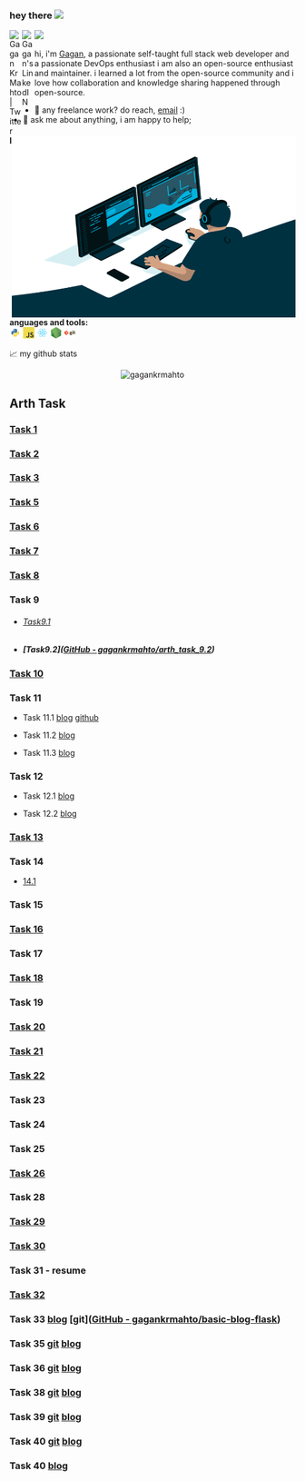 ### hey there <img src="https://media.giphy.com/media/hvRJCLFzcasrR4ia7z/giphy.gif" width="25px">

<a href="https://twitter.com/gagankrmahto">
  <img align="left" alt="Gagan Kr Mahto | Twitter" width="22px" src="https://raw.githubusercontent.com/peterthehan/peterthehan/master/assets/twitter.svg" />
</a>
<a href="https://www.linkedin.com/in/gagankrmahto/">
  <img align="left" alt="Gagan's LinkedIN" width="22px" src="https://raw.githubusercontent.com/peterthehan/peterthehan/master/assets/linkedin.svg" />
</a>

![](https://visitor-badge.glitch.me/badge?page_id=gagankramtho.gagankrmatho)
<br />

hi, i'm [Gagan](https://gagankrmahto.me/), a passionate self-taught full stack web developer and a passionate DevOps enthusiast 
i am also an open-source enthusiast and maintainer. i learned a lot from the open-source community and i love how collaboration and knowledge sharing happened through open-source.

<img align="right" alt="GIF" src="https://github.com/gagankrmahto/gagankrmahto/blob/main/code.gif?raw=true" width="500" height="320" />

- 💼 any freelance work? do reach, [email](mailto:gagan0966@gmail.com) :)
- 💬 ask me about anything, i am happy to help;

**languages and tools:**  
<code><img height="20" src="https://raw.githubusercontent.com/github/explore/80688e429a7d4ef2fca1e82350fe8e3517d3494d/topics/python/python.png"></code>
<code><img height="20" src="https://raw.githubusercontent.com/github/explore/80688e429a7d4ef2fca1e82350fe8e3517d3494d/topics/javascript/javascript.png"></code>
<code><img height="20" src="https://raw.githubusercontent.com/github/explore/80688e429a7d4ef2fca1e82350fe8e3517d3494d/topics/react/react.png"></code>
<code><img height="20" src="https://raw.githubusercontent.com/github/explore/80688e429a7d4ef2fca1e82350fe8e3517d3494d/topics/nodejs/nodejs.png"></code>
<code><img height="20" src="https://raw.githubusercontent.com/github/explore/80688e429a7d4ef2fca1e82350fe8e3517d3494d/topics/git/git.png"></code>

📈 my github stats

<p align="center"> <img src="https://github-readme-stats.vercel.app/api?username=gagankrmahto&show_icons=true&theme=gotham" alt="gagankrmahto" />

## Arth Task

### [Task 1](https://gagankrmahto.medium.com/big-data-fuel-or-challenge-a11eeae5af7d)

### [Task 2](https://medium.com/@gagankrmahto/amazon-on-aws-8050f1b66fd2)

### [Task 3](https://gagankrmahto.medium.com/creating-key-pair-security-group-ec2-instance-and-ebs-and-mount-it-a82ebe478173)

### [Task 5](https://gagankrmahto.medium.com/how-companies-are-getting-benefits-from-ai-859f7f23bd3c)

### [Task 6](https://www.linkedin.com/feed/update/urn:li:ugcPost:6726793002947284993/)

### [Task 7](https://www.linkedin.com/posts/sourav-dinda-8025491b7_arth-linuxworld-vimaldaga-activity-6729370950208405504-rZv5)

### [Task 8](https://github.com/gagankrmahto/PROGRAM_MENU)

### Task 9

- ###### [Task9.1](https://github.com/gagankrmahto/MENU_PROGRAM_WEBUI_USING_FLASK)

- ##### [Task9.2]([GitHub - gagankrmahto/arth_task_9.2](https://github.com/gagankrmahto/arth_task_9.2))

### [Task 10](https://www.linkedin.com/pulse/configuring-docker-via-ansible-gagan-kumar-mahto)

### Task 11

- Task 11.1 [blog](https://gagankrmahto.medium.com/configuring-hadoop-using-ansible-44aa63eeaf5b) [github](https://github.com/gagankrmahto/arth_task_11.1)

- Task 11.2 [blog](https://gagankrmahto.medium.com/nasa-solving-its-challenges-with-ansible-2c87e88e0b9a)

- Task 11.3 [blog](https://gagankrmahto.medium.com/using-handlers-to-skip-a-play-in-ansible-d64be01e21aa)

### Task 12

- Task 12.1 [blog](https://gagankrmahto.medium.com/configuring-hadoop-using-ansible-44aa63eeaf5b) 

- Task 12.2 [blog](https://www.linkedin.com/pulse/configuring-haproxy-top-aws-gagan-kumar-mahto)

### [Task  13](https://www.linkedin.com/pulse/network-architecture-ping-google-facebook-gagan-kumar-mahto)

### Task  14

- [14.1 ](https://www.linkedin.com/posts/gagankrmahto_vimaldaga-righteducation-educationredefine-activity-6747442505211547648-UNKw)

### Task 15

### [Task 16](https://gagankrmahto.medium.com/why-spotify-using-kubernetes-instead-of-already-having-its-own-orchestration-tool-e28caf73978a)

### Task 17

### [Task 18](https://www.linkedin.com/posts/gagankrmahto_vimaldaga-righteducation-educationredefine-activity-6753858730971992064-ssvx)

### Task 19

### [Task 20](https://gagankrmahto.medium.com/industry-use-case-of-neural-networks-f55d0491ac10)

### [Task 21](https://www.linkedin.com/pulse/industrial-use-cases-aks-gagan-kumar-mahto)

### [Task 22](https://gagankrmahto.medium.com/aws-sqs-case-study-movinary-4260529d48ad)

### Task 23

### Task 24

### Task 25

### [Task 26](https://www.linkedin.com/posts/gagankrmahto_vimaldaga-righteducation-educationredefine-activity-6804076344549396480-trPR)

### Task 28

### [ Task 29](https://gagankrmahto.medium.com/jenkins-industry-usecase-a7f847af061a)

### [Task 30](https://gagankrmahto.medium.com/industry-use-cases-of-openshift-b4ed292b551d)

### Task 31 - resume

### [Task 32](https://gagankrmahto.medium.com/mongodb-industry-28f1e54379b7)

### Task 33 [blog](https://www.linkedin.com/posts/gagankrmahto_flask-mongodb-mongodbbylw-activity-6798170644006662144-uwsx) [git]([GitHub - gagankrmahto/basic-blog-flask](https://github.com/gagankrmahto/basic-blog-flask))

### Task 35 [git](https://github.com/gagankrmahto/summer-task-4) [blog](https://www.linkedin.com/posts/gagankrmahto_vimaldaga-righteducation-educationredefine-activity-6809542578506125312-1KcQ)

### Task 36 [git](https://github.com/gagankrmahto/summer-task-3) [blog](https://www.linkedin.com/posts/gagankrmahto_vimaldaga-righteducation-educationredefine-activity-6809522401483784192-5j-H)

### Task 38 [git](https://github.com/gagankrmahto/summer_task6) [blog](https://www.linkedin.com/posts/gagankrmahto_worldrecordholder-training-internship-activity-6812941836261343232-EwwJ)

### Task 39 [git](https://github.com/gagankrmahto/summer_task_7) [blog](https://www.linkedin.com/posts/gagankrmahto_worldrecordholder-training-internship-activity-6831561214003355648-J4ok)

### Task 40 [git](https://github.com/gagankrmahto/summer_task_8_automatic_number_plate_detection) [blog](https://www.linkedin.com/posts/gagankrmahto_model-cnn-django-activity-6836715618452996096-lSX3)

### Task 40  [blog](https://gagankrmahto.medium.com/ospf-a-dynamic-routing-protocol-7c13d0de3cfb)
